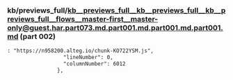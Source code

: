 ### kb/previews_full/kb__previews_full__kb__previews_full__kb__previews_full__flows__master-first__master-only@guest.har.part073.md.part001.md.part001.md.part001.md (part 002)

```md
: "https://n958200.alteg.io/chunk-KO722YSM.js",
                  "lineNumber": 0,
                  "columnNumber": 6012
                },
            
```

```
